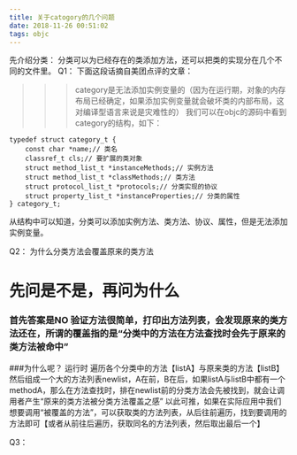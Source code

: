```yaml
---
title: 关于catogory的几个问题
date: 2018-11-26 00:51:02
tags: objc
---
```

先介绍分类：
分类可以为已经存在的类添加方法，还可以把类的实现分在几个不同的文件里。
Q1：
下面这段话摘自美团点评的文章：
>>>category是无法添加实例变量的（因为在运行期，对象的内存布局已经确定，如果添加实例变量就会破坏类的内部布局，这对编译型语言来说是灾难性的）
我们可以在objc的源码中看到category的结构，如下：
```objc
typedef struct category_t {
    const char *name;// 类名
    classref_t cls;// 要扩展的类对象
    struct method_list_t *instanceMethods;// 实例方法
    struct method_list_t *classMethods;// 类方法
    struct protocol_list_t *protocols;// 分类实现的协议
    struct property_list_t *instanceProperties;// 分类的属性
} category_t;

```
从结构中可以知道，分类可以添加实例方法、类方法、协议、属性，但是无法添加实例变量。

Q2：
为什么分类方法会覆盖原来的类方法
# 先问是不是，再问为什么
### 首先答案是NO 验证方法很简单，打印出方法列表，会发现原来的类方法还在，所谓的覆盖指的是“分类中的方法在方法查找时会先于原来的类方法被命中”
###为什么呢？
运行时 遍历各个分类中的方法【listA】与原来类的方法【listB】然后组成一个大的方法列表newlist，A在前，B在后，如果listA与listB中都有一个methodA，那么在方法查找时，排在newlist前的分类方法会先被找到，就会让调用者产生“原来的类方法被分类方法覆盖之感”
以此可推，如果在实际应用中我们想要调用“被覆盖的方法”，可以获取类的方法列表，从后往前遍历，找到要调用的方法即可【或者从前往后遍历，获取同名的方法列表，然后取出最后一个】

Q3：

